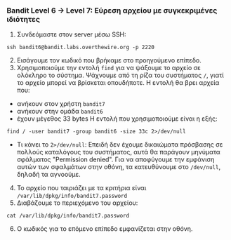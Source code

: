 ### Bandit Level 6 → Level 7: Εύρεση αρχείου με συγκεκριμένες ιδιότητες
1. Συνδεόμαστε στον server μέσω SSH:
```console
ssh bandit6@bandit.labs.overthewire.org -p 2220
```
2. Εισάγουμε τον κωδικό που βρήκαμε στο προηγούμενο επίπεδο.
3. Χρησιμοποιούμε την εντολή `find` για να ψάξουμε το αρχείο σε ολόκληρο το σύστημα. Ψάχνουμε από τη ρίζα του συστήματος `/`, γιατί το αρχείο μπορεί να βρίσκεται οπουδήποτε. Η εντολή θα βρει αρχεία που:
- ανήκουν στον χρήστη `bandit7`
- ανήκουν στην ομάδα `bandit6`
- έχουν μέγεθος 33 bytes
Η εντολή που χρησιμοποιούμε είναι η εξής:
```console
find / -user bandit7 -group bandit6 -size 33c 2>/dev/null
```
- Τι κάνει το `2>/dev/null`: Επειδή δεν έχουμε δικαιώματα πρόσβασης σε πολλούς καταλόγους του συστήματος, αυτά θα παράγουν μηνύματα σφάλματος "Permission denied". Για να αποφύγουμε την εμφάνιση αυτών των σφαλμάτων στην οθόνη, τα κατευθύνουμε στο `/dev/null`, δηλαδή τα αγνοούμε.
4. Το αρχείο που ταιριάζει με τα κριτήρια είναι `/var/lib/dpkg/info/bandit7.password`
5. Διαβάζουμε το περιεχόμενο του αρχείου:
```console
cat /var/lib/dpkg/info/bandit7.password
```
6. Ο κωδικός για το επόμενο επίπεδο εμφανίζεται στην οθόνη.